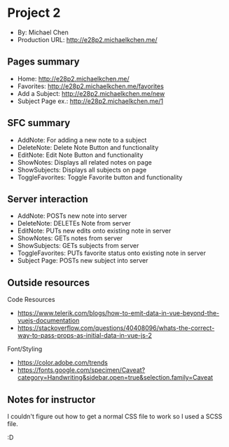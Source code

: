 # Project 2

- By: Michael Chen
- Production URL: <http://e28p2.michaelkchen.me/>

## Pages summary

- Home: <http://e28p2.michaelkchen.me/>
- Favorites: <http://e28p2.michaelkchen.me/favorites>
- Add a Subject: <http://e28p2.michaelkchen.me/new>
- Subject Page ex.: <http://e28p2.michaelkchen.me/1>

## SFC summary

- AddNote: For adding a new note to a subject
- DeleteNote: Delete Note Button and functionality
- EditNote: Edit Note Button and functionality
- ShowNotes: Displays all related notes on page
- ShowSubjects: Displays all subjects on page
- ToggleFavorites: Toggle Favorite button and functionality

## Server interaction

- AddNote: POSTs new note into server
- DeleteNote: DELETEs Note from server
- EditNote: PUTs new edits onto existing note in server
- ShowNotes: GETs notes from server
- ShowSubjects: GETs subjects from server
- ToggleFavorites: PUTs favorite status onto existing note in server
- Subject Page: POSTs new subject into server

## Outside resources

Code Resources

- <https://www.telerik.com/blogs/how-to-emit-data-in-vue-beyond-the-vuejs-documentation>
- <https://stackoverflow.com/questions/40408096/whats-the-correct-way-to-pass-props-as-initial-data-in-vue-js-2>

Font/Styling

- <https://color.adobe.com/trends>
- <https://fonts.google.com/specimen/Caveat?category=Handwriting&sidebar.open=true&selection.family=Caveat>

## Notes for instructor

I couldn't figure out how to get a normal CSS file to work so I used a SCSS file.

:D
